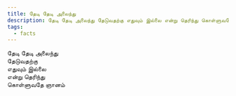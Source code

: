 ```yaml
---
title: தேடி தேடி அலைந்து
description: தேடி தேடி அலைந்து தேடுவதற்கு எதுவும் இல்லை என்று தெரிந்து கொள்ளுவதே ஞானம்.
tags:
  - facts
---
```


தேடி தேடி அலைந்து  
தேடுவதற்கு  
எதுவும் இல்லை  
என்று தெரிந்து  
கொள்ளுவதே ஞானம்
